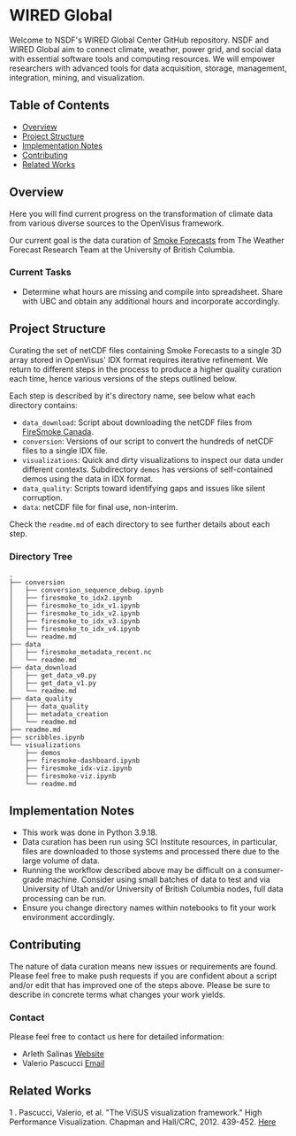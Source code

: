 # WIRED Global 

Welcome to NSDF's WIRED Global Center GitHub repository. NSDF and WIRED Global aim to connect climate, weather, power grid, and social data with essential software tools and computing resources. We will empower researchers with advanced tools for data acquisition, storage, management, integration, mining, and visualization.

## Table of Contents

- [Overview](#overview)
- [Project Structure](#project-structure)
- [Implementation Notes](#implementation-notes)
- [Contributing](#contributing)
- [Related Works](#related-works)

## Overview

Here you will find current progress on the transformation of climate data from various diverse sources to the OpenVisus framework.

Our current goal is the data curation of [Smoke Forecasts](https://firesmoke.ca/) from The Weather Forecast Research Team at the University of British Columbia.

### Current Tasks
- Determine what hours are missing and compile into spreadsheet. Share with UBC and obtain any additional hours and incorporate accordingly.

## Project Structure

Curating the set of netCDF files containing Smoke Forecasts to a single 3D array stored in OpenVisus' IDX format requires iterative refinement. We return to different steps in the process to produce a higher quality curation each time, hence various versions of the steps outlined below.

Each step is described by it's directory name, see below what each directory contains:
- `data_download`: Script about downloading the netCDF files from [FireSmoke Canada](https://firesmoke.ca/).
- `conversion`: Versions of our script to convert the hundreds of netCDF files to a single IDX file.
- `visualizations`: Quick and dirty visualizations to inspect our data under different contexts. Subdirectory `demos` has versions of self-contained demos using the data in IDX format.
- `data_quality`: Scripts toward identifying gaps and issues like silent corruption.
- `data`: netCDF file for final use, non-interim.

Check the `readme.md` of each directory to see further details about each step.

### Directory Tree
```
.
├── conversion
│   ├── conversion_sequence_debug.ipynb
│   ├── firesmoke_to_idx2.ipynb
│   ├── firesmoke_to_idx_v1.ipynb
│   ├── firesmoke_to_idx_v2.ipynb
│   ├── firesmoke_to_idx_v3.ipynb
│   ├── firesmoke_to_idx_v4.ipynb
│   └── readme.md
├── data
│   ├── firesmoke_metadata_recent.nc
│   └── readme.md
├── data_download
│   ├── get_data_v0.py
│   ├── get_data_v1.py
│   └── readme.md
├── data_quality
│   ├── data_quality
│   ├── metadata_creation
│   └── readme.md
├── readme.md
├── scribbles.ipynb
└── visualizations
    ├── demos
    ├── firesmoke-dashboard.ipynb
    ├── firesmoke_idx-viz.ipynb
    ├── firesmoke-viz.ipynb
    └── readme.md
```

## Implementation Notes

- This work was done in Python 3.9.18.
- Data curation has been run using SCI Institute resources, in particular, files are downloaded to those systems and processed there due to the large volume of data.
- Running the workflow described above may be difficult on a consumer-grade machine. Consider using small batches of data to test and via University of Utah and/or University of British Columbia nodes, full data processing can be run.
- Ensure you change directory names within notebooks to fit your work environment accordingly.

## Contributing

The nature of data curation means new issues or requirements are found. Please feel free to make push requests if you are confident about a script and/or edit that has improved one of the steps above. Please be sure to describe in concrete terms what changes your work yields.

### Contact

Please feel free to contact us here for detailed information:
- Arleth Salinas [Website](https://arlethzuri.github.io/)
- Valerio Pascucci [Email](mailto:pascucci.valerio@gmail.com)

## Related Works
1 . Pascucci, Valerio, et al. "The ViSUS visualization framework." High Performance Visualization. Chapman and Hall/CRC, 2012. 439-452. [Here](https://www.taylorfrancis.com/chapters/edit/10.1201/b12985-32/visus-visualization-framework-valerio-pascucci-giorgio-scorzelli-brian-summa-peer-timo-bremer-attila-gyulassy-cameron-christensen-sujin-philip-sidharth-kumar)
